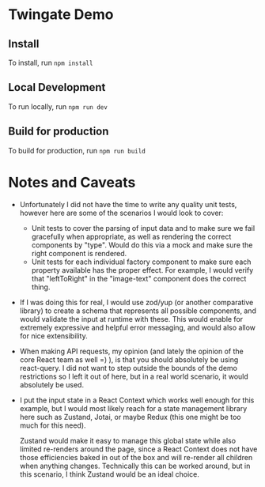 # Twingate Demo

## Install

To install, run `npm install`

## Local Development

To run locally, run `npm run dev`

## Build for production

To build for production, run `npm run build`


# Notes and Caveats

* Unfortunately I did not have the time to write any quality unit tests, however here are some of the scenarios I would look to cover:
  * Unit tests to cover the parsing of input data and to make sure we fail gracefully when appropriate, as well as rendering the correct components by "type". Would do this via a mock and make sure the right component is rendered.
  * Unit tests for each individual factory component to make sure each property available has the proper effect. For example, I would verify that "leftToRight" in the "image-text" component does the correct thing.

* If I was doing this for real, I would use zod/yup (or another comparative library) to create a schema that represents all possible components, and would validate the input at runtime with these. This would enable for extremely expressive and helpful error messaging, and would also allow for nice extensibility.

* When making API requests, my opinion (and lately the opinion of the core React team as well =) ), is that you should absolutely be using react-query. I did not want to step outside the bounds of the demo restrictions so I left it out of here, but in a real world scenario, it would absolutely be used.

* I put the input state in a React Context which works well enough for this example, but I would most likely reach for a state management library here such as Zustand, Jotai, or maybe Redux (this one might be too much for this need). 

  Zustand would make it easy to manage this global state while also limited re-renders around the page, since a React Context does not have those efficiencies baked in out of the box and will re-render all children when anything changes. Technically this can be worked around, but in this scenario, I think Zustand would be an ideal choice.
